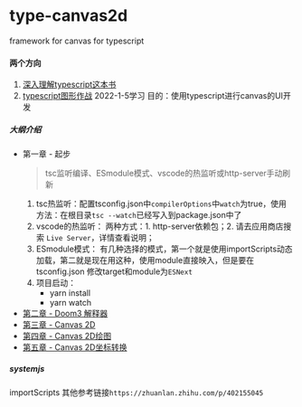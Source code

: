 # type-canvas2d
framework for canvas for typescript

#### 两个方向
1. [深入理解typescript这本书](https://jkchao.github.io/typescript-book-chinese/project/modules.html#%E5%85%A8%E5%B1%80%E6%A8%A1%E5%9D%97)
2. [typescript图形作战](https://weread.qq.com/web/reader/d6b32000717cc126d6bdb9bkd3d322001ad3d9446802347)
2022-1-5学习
目的：使用typescript进行canvas的UI开发


##### 大纲介绍
- 第一章 - 起步
    > tsc监听编译、ESmodule模式、vscode的热监听或http-server手动刷新
    1. tsc热监听：配置tsconfig.json中`compilerOptions`中`watch`为true，使用方法：在根目录`tsc --watch`已经写入到package.json中了
    2. vscode的热监听： 两种方式：1. http-server依赖包；2. 请去应用商店搜索 `Live Server`，详情查看说明；
    3. ESmodule模式： 有几种选择的模式，第一个就是使用importScripts动态加载，第二就是现在用这种，使用module直接映入，但是要在tsconfig.json 修改target和module为`ESNext`
    4. 项目启动：  
        - yarn install
        - yarn watch 
- [第二章 - Doom3 解释器](packages/Doom3/index.ts)
- [第三章 - Canvas 2D](packages/Canvas2D/index.ts)
- [第四章 - Canvas 2D绘图](packages/Canvas2D/index.ts)
- [第五章 - Canvas 2D坐标转换](packages/Canvas2DCoord/index.ts)
    

##### systemjs 
importScripts
其他参考链接`https://zhuanlan.zhihu.com/p/402155045`


